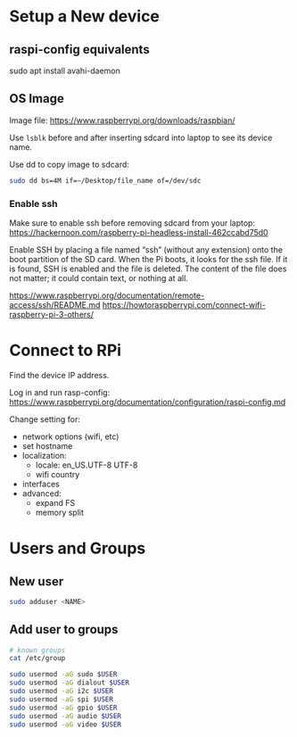 
# Setup a New device


## raspi-config equivalents
sudo apt install avahi-daemon


## OS Image

Image file: https://www.raspberrypi.org/downloads/raspbian/

Use `lsblk` before and after inserting sdcard into laptop to see its device name.


Use dd to copy image to sdcard:

```bash
sudo dd bs=4M if=~/Desktop/file_name of=/dev/sdc
```

### Enable ssh

Make sure to enable ssh before removing sdcard from your laptop:  https://hackernoon.com/raspberry-pi-headless-install-462ccabd75d0

Enable SSH by placing a file named “ssh” (without any extension) onto the boot partition of the SD card.  When the Pi boots, it looks for the ssh file. If it is found, SSH is enabled and the file is deleted. The content of the file does not matter; it could contain text, or nothing at all.


https://www.raspberrypi.org/documentation/remote-access/ssh/README.md
https://howtoraspberrypi.com/connect-wifi-raspberry-pi-3-others/


# Connect to RPi

Find the device IP address.

Log in and run rasp-config: https://www.raspberrypi.org/documentation/configuration/raspi-config.md

Change setting for:
- network options (wifi, etc)
- set hostname
- localization:
    - locale: en_US.UTF-8  UTF-8
    - wifi country
- interfaces
- advanced:
    - expand FS
    - memory split


# Users and Groups

## New user

```sh
sudo adduser <NAME>
```

## Add user to groups

```sh
# known groups
cat /etc/group

sudo usermod -aG sudo $USER
sudo usermod -aG dialout $USER
sudo usermod -aG i2c $USER
sudo usermod -aG spi $USER
sudo usermod -aG gpio $USER
sudo usermod -aG audio $USER
sudo usermod -aG video $USER
```
